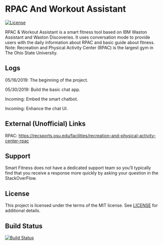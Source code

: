 RPAC And Workout Assistant
=======================
[![License](https://img.shields.io/badge/license-MIT-blue.svg)](https://github.com/Chulong-Li/RPAC_And_Work_Assistant/blob/master/LICENSE.md)

RPAC & Workout Assistant is a smart fitness tool based on IBM Waston Assistant and Waston Discoveries. It uses conversation mode to provide users with the daily information about RPAC and basic guide about fitness. Note: Recreation and Physical Activity Center (RPAC) is the largest gym in The Ohio State University.

Logs
---

05/16/2019: The beginning of the project.

05/30/2019: Build the basic chat app.

Incoming: Embed the smart chatbot.

Incoming: Enhance the chat UI.

External (Unofficial) Links
---------------------------

RPAC: https://recsports.osu.edu/facilities/recreation-and-physical-activity-center-rpac

Support
-------
Smart Fitness does not have a dedicated support team so you’ll typically find that you receive a response more quickly by asking your question in the StackOverFlow.

License
-------

This project is licensed under the terms of the MIT license. See [LICENSE](https://github.com/Chulong-Li/RPAC_And_Work_Assistant/blob/master/LICENSE.md) for additional details.

Build Status
-------
[![Build Status](https://travis-ci.com/Chulong-Li/RPAC_And_Work_Assistant.svg?branch=master)](https://travis-ci.com/Chulong-Li/RPAC_And_Work_Assistant)


